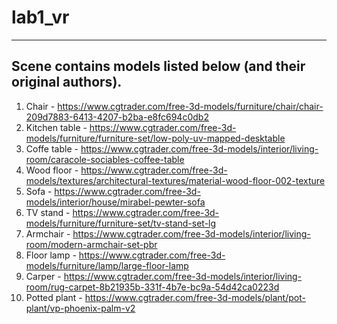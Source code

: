 # lab1_vr
-------------------
## Scene contains models listed below (and their original authors).
1. Chair - https://www.cgtrader.com/free-3d-models/furniture/chair/chair-209d7883-6413-4207-b2ba-e8fc694c0db2
2. Kitchen table - https://www.cgtrader.com/free-3d-models/furniture/furniture-set/low-poly-uv-mapped-desktable
3. Coffe table - https://www.cgtrader.com/free-3d-models/interior/living-room/caracole-sociables-coffee-table
4. Wood floor - https://www.cgtrader.com/free-3d-models/textures/architectural-textures/material-wood-floor-002-texture
5. Sofa - https://www.cgtrader.com/free-3d-models/interior/house/mirabel-pewter-sofa
6. TV stand - https://www.cgtrader.com/free-3d-models/furniture/furniture-set/tv-stand-set-lg
7. Armchair - https://www.cgtrader.com/free-3d-models/interior/living-room/modern-armchair-set-pbr
8. Floor lamp - https://www.cgtrader.com/free-3d-models/furniture/lamp/large-floor-lamp
9. Carper - https://www.cgtrader.com/free-3d-models/interior/living-room/rug-carpet-8b21935b-331f-4b7e-bc9a-54d42ca0223d
10. Potted plant - https://www.cgtrader.com/free-3d-models/plant/pot-plant/vp-phoenix-palm-v2
